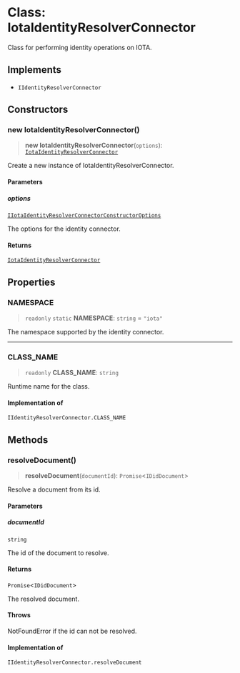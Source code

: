# Class: IotaIdentityResolverConnector

Class for performing identity operations on IOTA.

## Implements

- `IIdentityResolverConnector`

## Constructors

### new IotaIdentityResolverConnector()

> **new IotaIdentityResolverConnector**(`options`): [`IotaIdentityResolverConnector`](IotaIdentityResolverConnector.md)

Create a new instance of IotaIdentityResolverConnector.

#### Parameters

##### options

[`IIotaIdentityResolverConnectorConstructorOptions`](../interfaces/IIotaIdentityResolverConnectorConstructorOptions.md)

The options for the identity connector.

#### Returns

[`IotaIdentityResolverConnector`](IotaIdentityResolverConnector.md)

## Properties

### NAMESPACE

> `readonly` `static` **NAMESPACE**: `string` = `"iota"`

The namespace supported by the identity connector.

***

### CLASS\_NAME

> `readonly` **CLASS\_NAME**: `string`

Runtime name for the class.

#### Implementation of

`IIdentityResolverConnector.CLASS_NAME`

## Methods

### resolveDocument()

> **resolveDocument**(`documentId`): `Promise`\<`IDidDocument`\>

Resolve a document from its id.

#### Parameters

##### documentId

`string`

The id of the document to resolve.

#### Returns

`Promise`\<`IDidDocument`\>

The resolved document.

#### Throws

NotFoundError if the id can not be resolved.

#### Implementation of

`IIdentityResolverConnector.resolveDocument`
